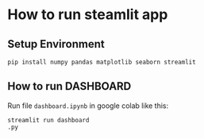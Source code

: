 # How to run steamlit app

## Setup Environment

```
pip install numpy pandas matplotlib seaborn streamlit
```

## How to run DASHBOARD

Run file `dashboard.ipynb` in google colab like this:

```
streamlit run dashboard
.py
```
